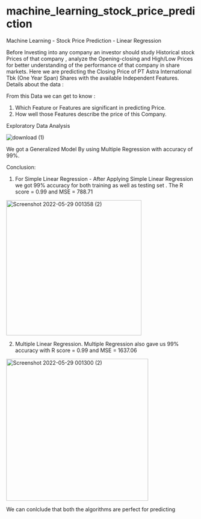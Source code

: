 # machine_learning_stock_price_prediction

Machine Learning - Stock Price Prediction - Linear Regression

Before Investing into any company an investor should study Historical stock Prices of that company , analyze the Opening-closing and High/Low Prices for better understanding of the performance of that company in share markets. Here we are predicting the Closing Price of PT Astra International Tbk (One Year Span) Shares with the available Independent Features.
Details about the data :

From this Data we can get to know :
1) Which Feature or Features are significant in predicting Price.
2) How well those Features describe the price of this Company.


Exploratory Data Analysis

![download (1)](https://user-images.githubusercontent.com/106465570/170859835-0544fed2-7aa0-4248-9319-b0f292ddb1c5.png)

We got a Generalized Model By using Multiple Regression with accuracy of 99%.

Conclusion:
1) For Simple Linear Regression - After Applying Simple Linear Regression we got 99% accuracy for both training as well as testing set . The R score = 0.99 and MSE = 788.71
<img width="359" alt="Screenshot 2022-05-29 001358 (2)" src="https://user-images.githubusercontent.com/106465570/170859942-c884cdcc-4287-4155-bb45-edfbc7a940a2.png">


2) Multiple Linear Regression. Multiple Regression also gave us 99% accuracy with R score = 0.99 and MSE = 1637.06
<img width="377" alt="Screenshot 2022-05-29 001300 (2)" src="https://user-images.githubusercontent.com/106465570/170859912-04026638-0ddc-4f25-9ff1-0c1de57cb8c4.png">


We can conlclude that both the algorithms are perfect for predicting

